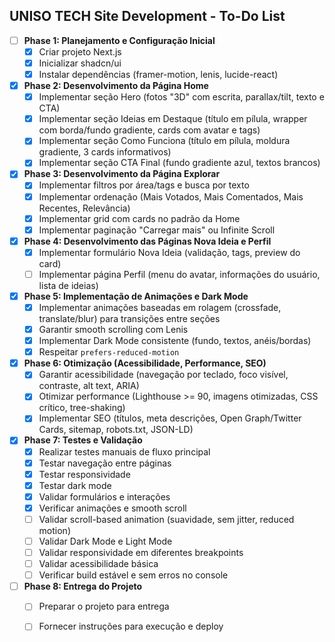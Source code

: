 ## UNISO TECH Site Development - To-Do List

- [ ] **Phase 1: Planejamento e Configuração Inicial**
  - [x] Criar projeto Next.js
  - [x] Inicializar shadcn/ui
  - [x] Instalar dependências (framer-motion, lenis, lucide-react)

- [x] **Phase 2: Desenvolvimento da Página Home**
  - [x] Implementar seção Hero (fotos "3D" com escrita, parallax/tilt, texto e CTA)
  - [x] Implementar seção Ideias em Destaque (título em pílula, wrapper com borda/fundo gradiente, cards com avatar e tags)
  - [x] Implementar seção Como Funciona (título em pílula, moldura gradiente, 3 cards informativos)
  - [x] Implementar seção CTA Final (fundo gradiente azul, textos brancos)

- [x] **Phase 3: Desenvolvimento da Página Explorar**
  - [x] Implementar filtros por área/tags e busca por texto
  - [x] Implementar ordenação (Mais Votados, Mais Comentados, Mais Recentes, Relevância)
  - [x] Implementar grid com cards no padrão da Home
  - [x] Implementar paginação "Carregar mais" ou Infinite Scroll

- [x] **Phase 4: Desenvolvimento das Páginas Nova Ideia e Perfil**
  - [x] Implementar formulário Nova Ideia (validação, tags, preview do card)
  - [ ] Implementar página Perfil (menu do avatar, informações do usuário, lista de ideias)

- [x] **Phase 5: Implementação de Animações e Dark Mode**
  - [x] Implementar animações baseadas em rolagem (crossfade, translate/blur) para transições entre seções
  - [x] Garantir smooth scrolling com Lenis
  - [x] Implementar Dark Mode consistente (fundo, textos, anéis/bordas)
  - [x] Respeitar `prefers-reduced-motion`

- [x] **Phase 6: Otimização (Acessibilidade, Performance, SEO)**
  - [x] Garantir acessibilidade (navegação por teclado, foco visível, contraste, alt text, ARIA)
  - [x] Otimizar performance (Lighthouse >= 90, imagens otimizadas, CSS crítico, tree-shaking)
  - [x] Implementar SEO (títulos, meta descrições, Open Graph/Twitter Cards, sitemap, robots.txt, JSON-LD)

- [x] **Phase 7: Testes e Validação**
  - [x] Realizar testes manuais de fluxo principal
  - [x] Testar navegação entre páginas
  - [x] Testar responsividade
  - [x] Testar dark mode
  - [x] Validar formulários e interações
  - [x] Verificar animações e smooth scroll
  - [ ] Validar scroll-based animation (suavidade, sem jitter, reduced motion)
  - [ ] Validar Dark Mode e Light Mode
  - [ ] Validar responsividade em diferentes breakpoints
  - [ ] Validar acessibilidade básica
  - [ ] Verificar build estável e sem erros no console

- [ ] **Phase 8: Entrega do Projeto**
  - [ ] Preparar o projeto para entrega
  - [ ] Fornecer instruções para execução e deploy


